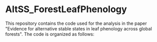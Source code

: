 # AltSS_ForestLeafPhenology

This repository contains the code used for the analysis in the paper "Evidence for alternative stable states in leaf phenology across global forests".
The code is organized as follows:
